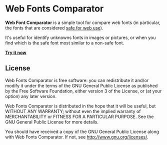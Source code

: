 Web Fonts Comparator
====================

**Web Font Comparator** is a simple tool for compare web fonts
(in particular, the fonts that are considered [safe for web use](http://www.w3schools.com/cssref/css_websafe_fonts.asp)).

It's useful for identify unknowns fonts in images or pictures, 
or when you find which is the safe font most similar to a non-safe font.

**[Try it now](http://jfmdev.github.io/WebFontsComparator/)**

License
-------

Web Fonts Comparator is free software: you can redistribute it and/or modify
it under the terms of the GNU General Public License as published by
the Free Software Foundation, either version 3 of the License, or
(at your option) any later version.

Web Fonts Comparator is distributed in the hope that it will be useful,
but WITHOUT ANY WARRANTY; without even the implied warranty of
MERCHANTABILITY or FITNESS FOR A PARTICULAR PURPOSE. See the
GNU General Public License for more details.

You should have received a copy of the GNU General Public License
along with Web Fonts Comparator. If not, see <http://www.gnu.org/licenses/>.

